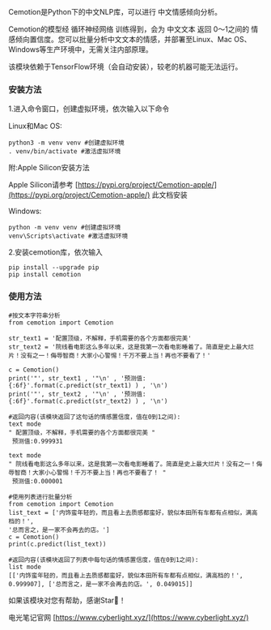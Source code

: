 Cemotion是Python下的中文NLP库，可以进行 中文情感倾向分析。

Cemotion的模型经 循环神经网络 训练得到，会为 中文文本 返回 0～1之间的 情感倾向置信度。您可以批量分析中文文本的情感，并部署至Linux、Mac OS、Windows等生产环境中，无需关注内部原理。

该模块依赖于TensorFlow环境（会自动安装），较老的机器可能无法运行。



### 安装方法

1.进入命令窗口，创建虚拟环境，依次输入以下命令

Linux和Mac OS:

```
python3 -m venv venv #创建虚拟环境
. venv/bin/activate #激活虚拟环境
```

附:Apple Silicon安装方法

Apple Silicon请参考 [https://pypi.org/project/Cemotion-apple/](https://pypi.org/project/Cemotion-apple/) 此文档安装


Windows:

```
python -m venv venv #创建虚拟环境
venv\Scripts\activate #激活虚拟环境
```

2.安装cemotion库，依次输入

```
pip install --upgrade pip
pip install cemotion
```




### 使用方法
```
#按文本字符串分析
from cemotion import Cemotion

str_text1 = '配置顶级，不解释，手机需要的各个方面都很完美'
str_text2 = '院线看电影这么多年以来，这是我第一次看电影睡着了。简直是史上最大烂片！没有之一！侮辱智商！大家小心警惕！千万不要上当！再也不要看了！'

c = Cemotion()
print('"', str_text1 , '"\n' , '预测值:{:6f}'.format(c.predict(str_text1) ) , '\n')
print('"', str_text2 , '"\n' , '预测值:{:6f}'.format(c.predict(str_text2) ) , '\n')
```


```
#返回内容(该模块返回了这句话的情感置信度，值在0到1之间):
text mode
" 配置顶级，不解释，手机需要的各个方面都很完美 "
 预测值:0.999931 

text mode
" 院线看电影这么多年以来，这是我第一次看电影睡着了。简直是史上最大烂片！没有之一！侮辱智商！大家小心警惕！千万不要上当！再也不要看了！ "
 预测值:0.000001 
```




```
#使用列表进行批量分析
from cemotion import Cemotion
list_text = ['内饰蛮年轻的，而且看上去质感都蛮好，貌似本田所有车都有点相似，满高档的！',
'总而言之，是一家不会再去的店。']
c = Cemotion()
print(c.predict(list_text))
```


```
#返回内容(该模块返回了列表中每句话的情感置信度，值在0到1之间):
list mode
[['内饰蛮年轻的，而且看上去质感都蛮好，貌似本田所有车都有点相似，满高档的！', 0.999907], ['总而言之，是一家不会再去的店。', 0.049015]]
```
如果该模块对您有帮助，感谢Star🙏！

电光笔记官网 [https://www.cyberlight.xyz/](https://www.cyberlight.xyz/)